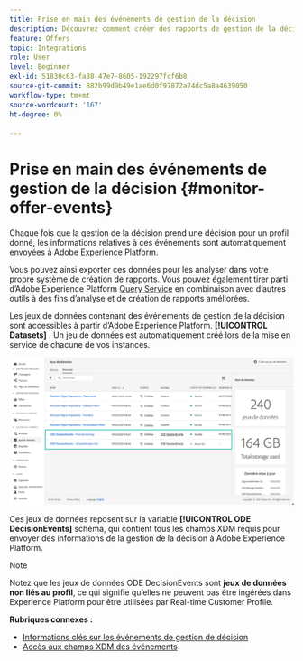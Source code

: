 ```yaml
---
title: Prise en main des événements de gestion de la décision
description: Découvrez comment créer des rapports de gestion de la décision dans Adobe Experience Platform.
feature: Offers
topic: Integrations
role: User
level: Beginner
exl-id: 51830c63-fa88-47e7-8605-192297fcf6b8
source-git-commit: 882b99d9b49e1ae6d0f97872a74dc5a8a4639050
workflow-type: tm+mt
source-wordcount: '167'
ht-degree: 0%

---
```


# Prise en main des événements de gestion de la décision {#monitor-offer-events}

Chaque fois que la gestion de la décision prend une décision pour un profil donné, les informations relatives à ces événements sont automatiquement envoyées à Adobe Experience Platform.

Vous pouvez ainsi exporter ces données pour les analyser dans votre propre système de création de rapports. Vous pouvez également tirer parti d’Adobe Experience Platform [Query Service](https://experienceleague.adobe.com/docs/experience-platform/query/home.html) en combinaison avec d’autres outils à des fins d’analyse et de création de rapports améliorées.

Les jeux de données contenant des événements de gestion de la décision sont accessibles à partir d’Adobe Experience Platform. **[!UICONTROL Datasets]** . Un jeu de données est automatiquement créé lors de la mise en service de chacune de vos instances.

![](../assets/events-datasets-list.png)

Ces jeux de données reposent sur la variable **[!UICONTROL ODE DecisionEvents]** schéma, qui contient tous les champs XDM requis pour envoyer des informations de la gestion de la décision à Adobe Experience Platform.

>[!NOTE]
>
>Notez que les jeux de données ODE DecisionEvents sont **jeux de données non liés au profil**, ce qui signifie qu’elles ne peuvent pas être ingérées dans Experience Platform pour être utilisées par Real-time Customer Profile.

**Rubriques connexes :**

* [Informations clés sur les événements de gestion de décision](../reports/key-information.md)
* [Accès aux champs XDM des événements](../reports/xdm-fields.md)
